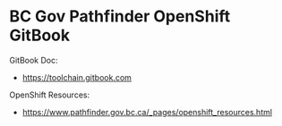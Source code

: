# BC Gov Pathfinder OpenShift GitBook

GitBook Doc: 
* https://toolchain.gitbook.com

OpenShift Resources:
* https://www.pathfinder.gov.bc.ca/_pages/openshift_resources.html
